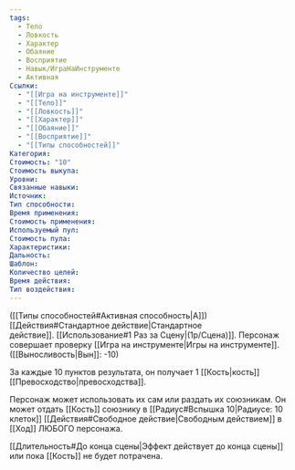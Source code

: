 ```yaml
---
tags:
  - Тело
  - Ловкость
  - Характер
  - Обаяние
  - Восприятие
  - Навык/ИграНаИнструменте
  - Активная
Ссылки:
  - "[[Игра на инструменте]]"
  - "[[Тело]]"
  - "[[Ловкость]]"
  - "[[Характер]]"
  - "[[Обаяние]]"
  - "[[Восприятие]]"
  - "[[Типы способностей]]"
Категория: 
Стоимость: "10"
Стоимость выкупа:
Уровни:
Связанные навыки:
Источник:
Тип способности:
Время применения:
Стоимость применения:
Используемый пул:
Стоимость пула:
Характеристики:
Дальность:
Шаблон:
Количество целей:
Время действия:
Тип воздействия:
---
```

([[Типы способностей#Активная способность|А]]) [[Действия#Стандартное действие|Стандартное действие]]. [[Использование#1 Раз за Сцену|(1р/Сцена)]]. Персонаж совершает проверку [[Игра на инструменте|Игры на инструменте]]. ([[Выносливость|Вын]]: -10)

За каждые 10 пунктов результата, он получает 1 [[Кость|кость]] [[Превосходство|превосходства]]. 

Персонаж может использовать их сам или раздать их союзникам. Он может отдать [[Кость]] союзнику в [[Радиус#Вспышка 10|Радиусе: 10 клеток]] [[Действия#Свободное действие|Свободным действием]] в [[Ход]] ЛЮБОГО персонажа. 

[[Длительность#До конца сцены|Эффект действует до конца сцены]] или пока [[Кость]] не будет потрачена.

